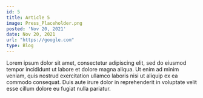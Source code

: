 ```yaml
---
id: 5
title: Article 5
image: Press_Placeholder.png
posted: 'Nov 20, 2021'
date: Nov 20, 2021
url: "https://google.com"
type: Blog
---
```


Lorem ipsum dolor sit amet, consectetur adipiscing elit, sed do eiusmod tempor incididunt ut labore et dolore magna aliqua. Ut enim ad minim veniam, quis nostrud exercitation ullamco laboris nisi ut aliquip ex ea commodo consequat. Duis aute irure dolor in reprehenderit in voluptate velit esse cillum dolore eu fugiat nulla pariatur.
